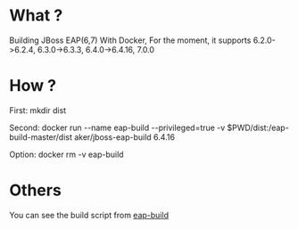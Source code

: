 What ?
=====
Building JBoss EAP(6,7) With Docker, For the moment, it supports 6.2.0->6.2.4, 6.3.0->6.3.3, 6.4.0->6.4.16, 7.0.0

How ?
=====

First: mkdir dist

Second: docker run --name eap-build --privileged=true -v $PWD/dist:/eap-build-master/dist aker/jboss-eap-build 6.4.16

Option: docker rm -v eap-build

Others
=====
You can see the build script from [eap-build](https://github.com/hasalex/eap-build)
